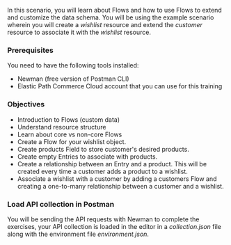 In this scenario, you will learn about Flows and how to use Flows to extend and customize the data schema. You will be using the example scenario wherein you will create a *wishlist* resource and extend the *customer* resource to associate it with the *wishlist* resource.

### Prerequisites

You need to have the following tools installed:

* Newman (free version of Postman CLI)
* Elastic Path Commerce Cloud account that you can use for this training

### Objectives

* Introduction to Flows (custom data)
* Understand resource structure
* Learn about core vs non-core Flows
* Create a Flow for your wishlist object.
* Create products Field to store customer's desired products.
* Create empty Entries to associate with products.
* Create a relationship between an Entry and a product. This will be created every time a customer adds a product to a wishlist.
* Associate a wishlist with a customer by adding a customers Flow and creating a one-to-many relationship between a customer and a wishlist.

### Load API collection in Postman

You will be sending the API requests with Newman to complete the exercises, your API collection is loaded in the editor in a *collection.json* file along with the environment file *environment.json*.